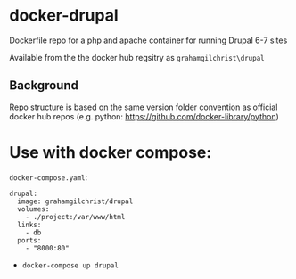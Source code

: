 # docker-drupal

Dockerfile repo for a php and apache container for running Drupal 6-7 sites

Available from the the docker hub regsitry as `grahamgilchrist\drupal`

## Background
Repo structure is based on the same version folder convention as official docker hub repos (e.g. python: https://github.com/docker-library/python)

# Use with docker compose:
`docker-compose.yaml`:
```
drupal:
  image: grahamgilchrist/drupal
  volumes:
    - ./project:/var/www/html
  links:
    - db
  ports:
    - "8000:80"  
```
* `docker-compose up drupal`
